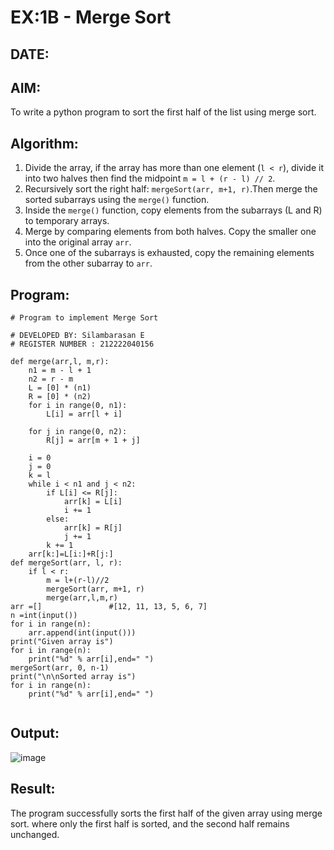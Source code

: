 # EX:1B - Merge Sort
## DATE:

## AIM:

To write a python program to sort the first half of the list using merge sort.

## Algorithm:

1. Divide the array, if the array has more than one element (`l < r`), divide it into two halves then find the midpoint `m = l + (r - l) // 2`.
2. Recursively sort the right half: `mergeSort(arr, m+1, r)`.Then merge the sorted subarrays using the `merge()` function.
3. Inside the `merge()` function, copy elements from the subarrays (L and R) to temporary arrays.
4. Merge by comparing elements from both halves. Copy the smaller one into the original array `arr`.
5. Once one of the subarrays is exhausted, copy the remaining elements from the other subarray to `arr`.

## Program:
```
# Program to implement Merge Sort

# DEVELOPED BY: Silambarasan E
# REGISTER NUMBER : 212222040156

def merge(arr,l, m,r):
    n1 = m - l + 1
    n2 = r - m
    L = [0] * (n1)
    R = [0] * (n2)
    for i in range(0, n1):
        L[i] = arr[l + i]
 
    for j in range(0, n2):
        R[j] = arr[m + 1 + j]
 
    i = 0 
    j = 0 
    k = l    
    while i < n1 and j < n2:
        if L[i] <= R[j]:
            arr[k] = L[i]
            i += 1
        else:
            arr[k] = R[j]
            j += 1
        k += 1
    arr[k:]=L[i:]+R[j:]
def mergeSort(arr, l, r):
    if l < r:
        m = l+(r-l)//2
        mergeSort(arr, m+1, r)
        merge(arr,l,m,r)
arr =[]               #[12, 11, 13, 5, 6, 7]
n =int(input())
for i in range(n):
    arr.append(int(input()))
print("Given array is")
for i in range(n):
    print("%d" % arr[i],end=" ")
mergeSort(arr, 0, n-1)
print("\n\nSorted array is")
for i in range(n):
    print("%d" % arr[i],end=" ")
 
```


## Output:

![image](https://github.com/user-attachments/assets/26660a96-f157-4127-a843-5fdfa658872d)


## Result:

The program successfully sorts the first half of the given array using merge sort. where only the first half is sorted, and the second half remains unchanged.
